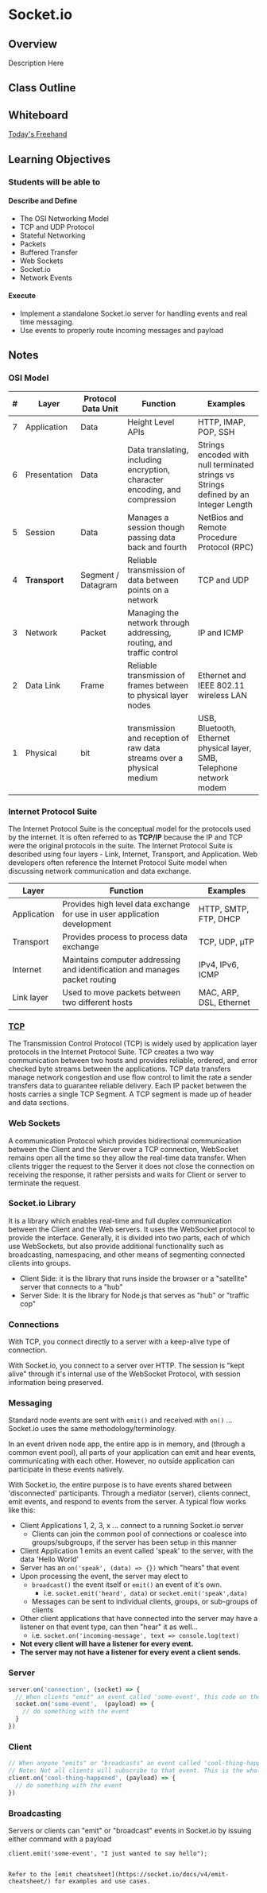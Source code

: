 # Socket.io

## Overview

Description Here

## Class Outline

<!-- To Be Completed By Instructor -->
## Whiteboard

[Today's Freehand](https://projects.invisionapp.com/freehand/document/2gbxL15P9)

## Learning Objectives

### Students will be able to

#### Describe and Define

- The OSI Networking Model
- TCP and UDP Protocol
- Stateful Networking
- Packets
- Buffered Transfer
- Web Sockets
- Socket.io
- Network Events

#### Execute

- Implement a standalone Socket.io server for handling events and real time messaging.
- Use events to properly route incoming messages and payload


## Notes

### OSI Model

| # | Layer | Protocol Data Unit | Function | Examples |
| --- | ---- | ----- | ----- | ----- |
| 7 | Application | Data | Height Level APIs | HTTP, IMAP, POP, SSH |
| 6 | Presentation | Data | Data translating, including encryption, character encoding, and compression | Strings encoded with null terminated strings vs Strings defined by an Integer Length |
| 5 | Session | Data | Manages a session though passing data back and fourth | NetBios and Remote Procedure Protocol (RPC) |
| 4 | **Transport** | Segment / Datagram | Reliable transmission of data between points on a network | TCP and UDP |
| 3 | Network | Packet | Managing the network through addressing, routing, and traffic control | IP and ICMP
| 2 | Data Link | Frame | Reliable transmission of frames between to physical layer nodes | Ethernet and IEEE 802.11 wireless LAN |
| 1 | Physical | bit | transmission and reception of raw data streams over a physical medium | USB, Bluetooth, Ethernet physical layer, SMB, Telephone network modem |

### Internet Protocol Suite

The Internet Protocol Suite is the conceptual model for the protocols used by the internet. It is often referred to as **TCP/IP** because the IP and TCP were the original protocols in the suite. The Internet Protocol Suite is described using four layers - Link, Internet, Transport, and Application. Web developers often reference the Internet Protocol Suite model when discussing network communication and data exchange.

| Layer | Function | Examples |
| ---- | ---- | ---- |
| Application | Provides high level data exchange for use in user application development |  HTTP, SMTP, FTP, DHCP |
| Transport | Provides process to process data exchange | TCP, UDP, µTP|
| Internet | Maintains computer addressing and identification and manages packet routing | IPv4, IPv6, ICMP |
| Link layer | Used to move packets between two different hosts | MAC, ARP, DSL, Ethernet |

### [TCP](https://www.ietf.org/rfc/rfc793.txt)

The Transmission Control Protocol (TCP) is widely used by application layer protocols in the Internet Protocol Suite. TCP creates a two way communication between two hosts and provides reliable, ordered, and error checked byte streams between the applications. TCP data transfers manage network congestion and use flow control to limit the rate a sender transfers data to guarantee reliable delivery. Each IP packet between the hosts carries a single TCP Segment. A TCP segment is made up of header and data sections.

### Web Sockets

A communication Protocol which provides bidirectional communication between the Client and the Server over a TCP connection, WebSocket remains open all the time so they allow the real-time data transfer. When clients trigger the request to the Server it does not close the connection on receiving the response, it rather persists and waits for Client or server to terminate the request.

### Socket.io Library

It is a library which enables real-time and full duplex communication between the Client and the Web servers. It uses the WebSocket protocol to provide the interface. Generally, it is divided into two parts, each of which use WebSockets, but also provide additional functionality such as broadcasting, namespacing, and other means of segmenting connected clients into groups.

- Client Side: it is the library that runs inside the browser or a "satellite" server that connects to a "hub"
- Server Side: It is the library for Node.js that serves as "hub" or "traffic cop"

### Connections

With TCP, you connect directly to a server with a keep-alive type of connection.

With Socket.io, you connect to a server over HTTP. The session is "kept alive" through it's internal use of the WebSocket Protocol, with session information being preserved.

### Messaging

Standard node events are sent with `emit()` and received with `on()` ... Socket.io uses the same methodology/terminology.

In an event driven node app, the entire app is in memory, and (through a common event pool), all parts of your application can emit and hear events, communicating with each other.  However, no outside application can participate in these events natively.

With Socket.io, the entire purpose is to have events shared between 'disconnected' participants.  Through a mediator (server), clients connect, emit events, and respond to events from the server.  A typical flow works like this:

- Client Applications 1, 2, 3, x ... connect to a running Socket.io server
  - Clients can join the common pool of connections or coalesce into groups/subgroups, if the server has been setup in this manner
- Client Application 1 emits an event called 'speak' to the server, with the data 'Hello World'
- Server has an `on('speak', (data) => {})` which "hears" that event
- Upon processing the event, the server may elect to
  - `broadcast()` the event itself or `emit()` an event of it's own.
    - i.e. `socket.emit('heard', data)` or `socket.emit('speak',data)`
  - Messages can be sent to individual clients, groups, or sub-groups of clients
- Other client applications that have connected into the server may have a listener on that event type, can then "hear" it as well...
  - i.e. `socket.on('incoming-message', text => console.log(text)`
- **Not every client will have a listener for every event.**
- **The server may not have a listener for every event a client sends.**

### Server

```javascript
server.on('connection', (socket) => {
  // When clients "emit" an event called 'some-event', this code on the server handles it
  socket.on('some-event',  (payload) => {
    // do something with the event
  }
})
```

### Client

```javascript
// When anyone "emits" or "broadcasts" an event called 'cool-thing-happened', this code on the client handles it
// Note: Not all clients will subscribe to that event. This is the whole point!
client.on('cool-thing-happened', (payload) => {
  // do something with the event
})
```

### Broadcasting

Servers or clients can "emit" or "broadcast" events in Socket.io by issuing either command with a payload

```client.emit('some-event', "I just wanted to say hello");```

```socket.broadcast('cool-thing-happened', "WOW!");

Refer to the [emit cheatsheet](https://socket.io/docs/v4/emit-cheatsheet/) for examples and use cases.
